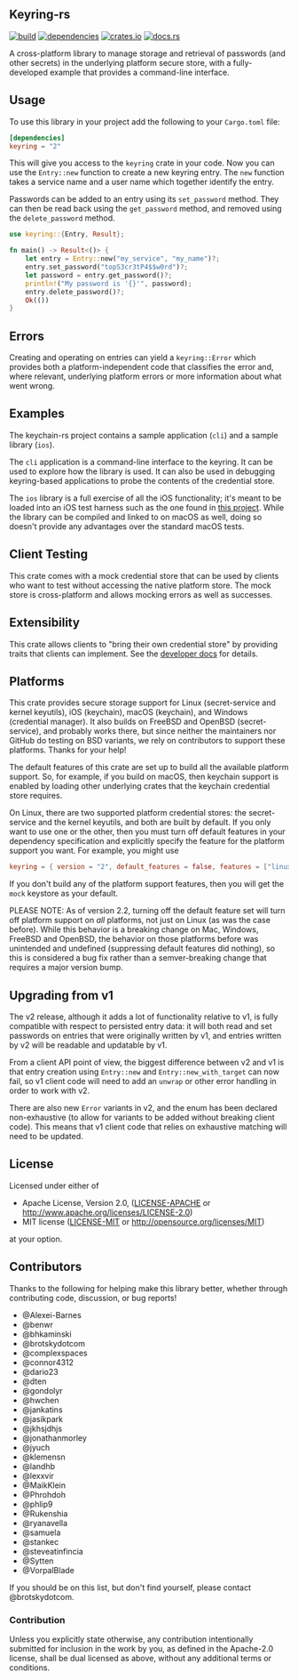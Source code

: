 ## Keyring-rs
[![build](https://github.com/hwchen/keyring-rs/actions/workflows/build.yaml/badge.svg)](https://github.com/hwchen/keyring-rs/actions)
[![dependencies](https://deps.rs/repo/github/hwchen/keyring-rs/status.svg)](https://github.com/hwchen/keyring-rs)
[![crates.io](https://img.shields.io/crates/v/keyring.svg?style=flat-square)](https://crates.io/crates/keyring)
[![docs.rs](https://docs.rs/keyring/badge.svg)](https://docs.rs/keyring)

A cross-platform library to manage storage and retrieval of passwords
(and other secrets) in the underlying platform secure store, 
with a fully-developed example that provides a command-line interface.

## Usage

To use this library in your project add the following to your `Cargo.toml` file:

```toml
[dependencies]
keyring = "2"
```

This will give you access to the `keyring` crate in your code.
Now you can use  the `Entry::new` function to create a new keyring entry.
The `new` function takes a service name 
and a user name which together identify the entry.

Passwords can be added to an entry using its `set_password` method.
They can then be read back using the `get_password` method, 
and removed using the `delete_password` method.

```rust
use keyring::{Entry, Result};

fn main() -> Result<()> {
    let entry = Entry::new("my_service", "my_name")?;
    entry.set_password("topS3cr3tP4$$w0rd")?;
    let password = entry.get_password()?;
    println!("My password is '{}'", password);
    entry.delete_password()?;
    Ok(())
}
```

## Errors

Creating and operating on entries can yield a `keyring::Error` 
which provides both a platform-independent code 
that classifies the error and, where relevant, 
underlying platform errors or more information about what went wrong.

## Examples

The keychain-rs project contains a sample application (`cli`) 
and a sample library (`ios`).

The `cli` application is a command-line interface to the keyring. 
It can be used to explore how the library is used.
It can also be used in debugging keyring-based applications
to probe the contents of the credential store.

The `ios` library is a full exercise of all the iOS functionality; 
it's meant to be loaded into an iOS test harness 
such as the one found in 
[this project](https://github.com/brotskydotcom/rust-on-ios).
While the library can be compiled and linked to on macOS as well,
doing so doesn't provide any advantages over the standard macOS tests.

## Client Testing

This crate comes with a mock credential store
that can be used by clients who want to test 
without accessing the native platform store.
The mock store is cross-platform 
and allows mocking errors as well as successes.

## Extensibility

This crate allows clients 
to "bring their own credential store" 
by providing traits that clients can implement.
See the [developer docs](https://docs.rs/keyring/latest/keyring/) 
for details.

## Platforms

This crate provides secure storage support for
Linux (secret-service and kernel keyutils),
iOS (keychain), macOS (keychain), and
Windows (credential manager).
It also builds on FreeBSD and OpenBSD (secret-service),
and probably works there,
but since neither the maintainers nor GitHub do
testing on BSD variants, we rely on contributors
to support these platforms.  Thanks for your help!

The default features of this crate are set up
to build all the available platform support.
So, for example, if you build on macOS, then
keychain support is enabled by loading
other underlying crates that the keychain
credential store requires.

On Linux, there are two supported platform
credential stores: the secret-service and
the kernel keyutils, and both are built by default.
If you only want to use one or the other, then
you must turn off default features in your
dependency specification and explicitly
specify the feature for the platform support you
want.  For example, you might use
```toml
keyring = { version = "2", default_features = false, features = ["linux-secret-service"] }
```

If you don't build any of the platform support features,
then you will get the `mock` keystore as your default.

PLEASE NOTE: As of version 2.2, turning off the default
feature set will turn off platform support on *all* platforms,
not just on Linux (as was the case before).  While this
behavior is a breaking change on Mac, Windows,
FreeBSD and OpenBSD, the behavior on those platforms before was
unintended and undefined (suppressing default features did nothing),
so this is considered a bug fix rather than
a semver-breaking change that requires a major version bump.

## Upgrading from v1

The v2 release,
although it adds a lot of functionality relative to v1,
is fully compatible with respect to persisted entry data:
it will both read and set passwords on entries that were
originally written by v1, and entries written
by v2 will be readable and updatable by v1.

From a client API point of view, the biggest difference
between v2 and v1 is that entry creation using `Entry::new`
and `Entry::new_with_target` can now fail, so v1 client
code will need to add an `unwrap` or other error handling
in order to work with v2.

There are also new `Error` variants in v2, and the enum
has been declared non-exhaustive (to allow for variants
to be added without breaking client code).
This means that v1 client code that relies on exhaustive
matching will need to be updated.

## License

Licensed under either of

* Apache License, Version 2.0, ([LICENSE-APACHE](LICENSE-APACHE) or http://www.apache.org/licenses/LICENSE-2.0)
* MIT license ([LICENSE-MIT](LICENSE-MIT) or http://opensource.org/licenses/MIT)

at your option.

## Contributors

Thanks to the following for helping make this library better, 
whether through contributing code, discussion, or bug reports!

- @Alexei-Barnes
- @benwr
- @bhkaminski
- @brotskydotcom
- @complexspaces
- @connor4312
- @dario23
- @dten
- @gondolyr
- @hwchen
- @jankatins
- @jasikpark
- @jkhsjdhjs
- @jonathanmorley
- @jyuch
- @klemensn
- @landhb
- @lexxvir
- @MaikKlein
- @Phrohdoh
- @phlip9
- @Rukenshia
- @ryanavella
- @samuela
- @stankec
- @steveatinfincia
- @Sytten
- @VorpalBlade

If you should be on this list, but don't find yourself, 
please contact @brotskydotcom.

### Contribution

Unless you explicitly state otherwise, 
any contribution intentionally submitted 
for inclusion in the work by you, 
as defined in the Apache-2.0 license, 
shall be dual licensed as above, 
without any additional terms or conditions.
